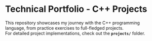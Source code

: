 # Technical Portfolio - C++ Projects

This repository showcases my journey with the C++ programming language, from practice exercises to full-fledged projects.  
For detailed project implementations, check out the **`projects/`** folder.
